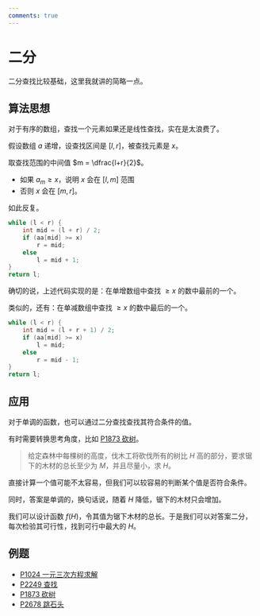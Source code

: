 ```yaml
---
comments: true
---
```


# 二分

二分查找比较基础，这里我就讲的简略一点。

## 算法思想

对于有序的数组，查找一个元素如果还是线性查找，实在是太浪费了。

假设数组 $a$ 递增，设查找区间是 $[l,r]$，被查找元素是 $x$。

取查找范围的中间值 $m = \dfrac{l+r}{2}$。

- 如果 $a_m \geqslant x$，说明 $x$ 会在 $[l,m]$ 范围
- 否则 $x$ 会在 $[m,r]$。

如此反复。

```cpp
while (l < r) {
    int mid = (l + r) / 2;
    if (aa[mid] >= x)
        r = mid;
    else
        l = mid + 1;
}
return l;
```

确切的说，上述代码实现的是：在单增数组中查找 $\geqslant x$ 的数中最前的一个。

类似的，还有：在单减数组中查找 $\geqslant x$ 的数中最后的一个。

```cpp
while (l < r) {
    int mid = (l + r + 1) / 2;
    if (aa[mid] >= x)
        l = mid;
    else
        r = mid - 1;
}
return l;
```

## 应用

对于单调的函数，也可以通过二分查找查找其符合条件的值。

有时需要转换思考角度，比如 [P1873 砍树](https://www.luogu.com.cn/problem/P1873)。

> 给定森林中每棵树的高度，伐木工将砍伐所有的树比 $H$ 高的部分，要求锯下的木材的总长至少为 $M$，并且尽量小，求 $H$。

直接计算一个值可能不太容易，但我们可以较容易的判断某个值是否符合条件。

同时，答案是单调的，换句话说，随着 $H$ 降低，锯下的木材只会增加。

我们可以设计函数 $f(H)$，令其值为锯下木材的总长。于是我们可以对答案二分，每次检验其可行性，找到可行中最大的 $H$。

## 例题

- [P1024 一元三次方程求解](https://www.luogu.com.cn/problem/P1024)
- [P2249 查找](https://www.luogu.com.cn/problem/P2249)
- [P1873 砍树](https://www.luogu.com.cn/problem/P1873)
- [P2678 跳石头](https://www.luogu.com.cn/problem/P2678)
